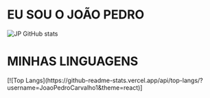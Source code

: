 <h1>EU SOU O JOÃO PEDRO</h1>

![JP GitHub stats](https://github-readme-stats.vercel.app/api?username=JoaoPedroCarvalho1&show_icons=true&theme=onedark)
<br>
<h1>MINHAS LINGUAGENS</h1>
[![Top Langs](https://github-readme-stats.vercel.app/api/top-langs/?username=JoaoPedroCarvalho1&theme=react)]


